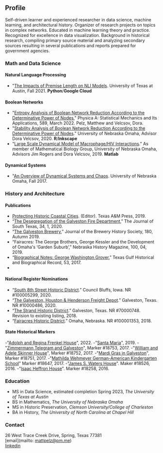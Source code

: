 ## Profile
Self-driven learner and experienced researcher in data science, machine learning, and architectural history. Organizer of research projects on topics in complex networks. Educated in machine learning theory and practice. Recognized for excellence in data visualization. Background in historical research, compiling primary source material and analyzing secondary sources resulting in several publications and reports prepared for government agencies.

### Math and Data Science
#### Natural Language Processing
- "[The Impacts of Premise Length on NLI Models](https://pelzma.github.io/premiselengthpaper.pdf). University of Texas at Austin, Fall 2021. **Python**/**Google Cloud**

#### Boolean Networks
- "[Entropy Analysis of Boolean Network Reduction According to the Determinative Power of Nodes](https://www.sciencedirect.com/science/article/pii/S0378437121008761?dgcid=coauthor)," Physica A: Statistical Mechanics and Its Applications, 589, March 2022. Pelz, Matthew and Velcsov, Dora.
- "[Stability Analysis of Boolean Network Reduction According to the Determinative Power of Nodes](https://pelzma.github.io/DPreductionposter.html)." University of Nebraska Omaha, Advisor Dora Velcsov, 2020. **R**/**Inkscape**
- "[Large Scale Dynamical Model of Macrophage/HIV Interactions](https://digitalcommons.unomaha.edu/cgi/viewcontent.cgi?article=2481&context=srcaf)." As member of Mathematical Biology Group, University of Nebraska Omaha, Advisors Jim Rogers and Dora Velcsov, 2019. **Matlab**

#### Dynamical Systems
- "[An Overview of Dynamical Systems and Chaos](https://pelzma.github.io/dynamicalsystems.pdf). University of Nebraska Omaha, Fall 2017.

### History and Architecture
#### Publications
- [Protecting Historic Coastal Cities](https://www.amazon.com/Protecting-Historic-Coastal-Cities-University-Corpus/dp/1623497701). (Editor). Texas A&M Press, 2019.
- “[The Desegregation of the Galveston Fire Department](https://pelzma.github.io/DesegregationFireHouseArticle.pdf),” The Journal of South Texas, 34, 1, 2020.
- “[The Galveston Brewery](http://www.breweryhistory.com/journal/archive/180/index.html),” Journal of the Brewery History Society, 180, Autumn 2019.
- “Fairacres: The George Brothers, George Kessler and the Development of Omaha's ‘Garden Suburb’,” Nebraska History Magazine, 100, 04, 2019.
- “[Biographical Notes: George Washington Grover](http://www.texasgulfrecord.org/toc-volume-53.html),” Texas Gulf Historical and Biographical Record, 53, 2017. 
- 
#### National Register Nominations
- “[South 8th Street Historic District](https://pelzma.github.io/South8thDistrict.pdf).” Council Bluffs, Iowa. NR #100005299, 2020.
- “[The Galveston, Houston & Henderson Freight Depot](https://atlas.thc.texas.gov/NR/pdfs/100004866/100004866.pdf).” Galveston, Texas. NR #10000486, 2020. 
- “[The Strand Historic District](https://atlas.thc.texas.gov/NR/pdfs/70000748/70000748.pdf).” Galveston, Texas. NR #70000748. Revision to existing listing, 2018.
- “[Fairacres Historic District](https://issuu.com/kristinetynangerber/docs/fairacres_historic_district_nominat).” Omaha, Nebraska. NR #100001353, 2018. 

#### State Historical Markers
-"[Adolph and Regina Frenkel House](https://pelzma.github.io/2424L.pdf)", 2022.
-"[Santa Maria](https://pelzma.github.io/SantaMaria.pdf)", 2019.
-"[Zimmermann Telegram and Galveston](https://pelzma.github.io/ZimmermannTelegram.pdf)", Marker #18753, 2017.
-"[William and Adele Skinner House](https://pelzma.github.io/1318Sealy.pdf)", Marker #18752, 2017.
-"[Mardi Gras in Galveston](https://pelzma.github.io/MardiGras.pdf)", Marker #18751, 2017.
-"[Mathilda Wehmeyer German-American Kindergarten School](https://pelzma.github.io/1616Winnie.pdf)" Marker #18647, 2017.
-"[James S. Waters House](https://pelzma.github.io/1116Church.pdf)". Maker #18526, 2016.
-"[Isaac Heffron House](https://pelzma.github.io/1509PostOffice.pdf)". Marker #18258, 2016.

### Education
- MS in Data Science, estimated completion Spring 2023, *The University of Texas at Austin*
- BS in Mathematics, *The University of Nebraska Omaha*   
- MS in Historic Preservation, *Clemson University/College of Charleston*
- BA in History, *The University of North Carolina at Chapel Hill*

### Contact
26 West Trace Creek Drive, Spring, Texas 77381  
[email](mailto: mattpelz@pm.me)  
[linkedin](https://www.linkedin.com/in/pelzm/)
